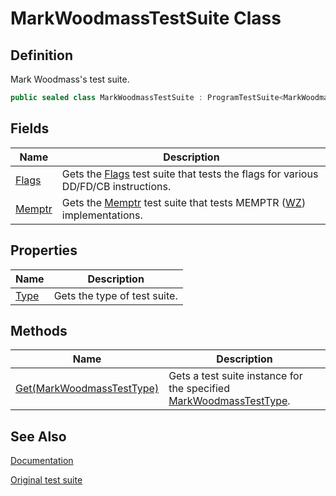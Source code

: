 # MarkWoodmassTestSuite Class
## Definition

Mark Woodmass&#39;s test suite.

```c#
public sealed class MarkWoodmassTestSuite : ProgramTestSuite<MarkWoodmassTestCase>
```

## Fields

| Name | Description |
| ---- | ----------- |
| [Flags](MrKWatkins.EmulatorTestSuites.Z80.Program.MarkWoodmass.MarkWoodmassTestSuite.Flags.md) | Gets the [Flags](MrKWatkins.EmulatorTestSuites.Z80.Program.MarkWoodmass.MarkWoodmassTestType.md#fields) test suite that tests the flags for various DD/FD/CB instructions. |
| [Memptr](MrKWatkins.EmulatorTestSuites.Z80.Program.MarkWoodmass.MarkWoodmassTestSuite.Memptr.md) | Gets the [Memptr](MrKWatkins.EmulatorTestSuites.Z80.Program.MarkWoodmass.MarkWoodmassTestType.md#fields) test suite that tests MEMPTR ([WZ](MrKWatkins.EmulatorTestSuites.Z80.Z80TestHarness.RegisterWZ.md)) implementations. |

## Properties

| Name | Description |
| ---- | ----------- |
| [Type](MrKWatkins.EmulatorTestSuites.Z80.Program.MarkWoodmass.MarkWoodmassTestSuite.Type.md) | Gets the type of test suite. |

## Methods

| Name | Description |
| ---- | ----------- |
| [Get(MarkWoodmassTestType)](MrKWatkins.EmulatorTestSuites.Z80.Program.MarkWoodmass.MarkWoodmassTestSuite.Get.md) | Gets a test suite instance for the specified [MarkWoodmassTestType](MrKWatkins.EmulatorTestSuites.Z80.Program.MarkWoodmass.MarkWoodmassTestType.md). |

## See Also

[Documentation](https://mrkwatkins.github.io/EmulatorTestSuites/markwoodmass.html)

[Original test suite](https://worldofspectrum.org/forums/discussion/20345)
